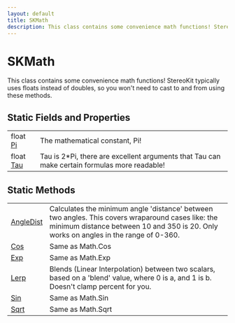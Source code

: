 ```yaml
---
layout: default
title: SKMath
description: This class contains some convenience math functions! StereoKit typically uses floats instead of doubles, so you won't need to cast to and from using these methods.
---
```

# SKMath

This class contains some convenience math functions!
StereoKit typically uses floats instead of doubles, so you won't need
to cast to and from using these methods.




## Static Fields and Properties

|  |  |
|--|--|
|float [Pi]({{site.url}}/Pages/Reference/SKMath/Pi.html)|The mathematical constant, Pi!|
|float [Tau]({{site.url}}/Pages/Reference/SKMath/Tau.html)|Tau is 2*Pi, there are excellent arguments that Tau can make certain formulas more readable!|


## Static Methods

|  |  |
|--|--|
|[AngleDist]({{site.url}}/Pages/Reference/SKMath/AngleDist.html)|Calculates the minimum angle 'distance' between two angles. This covers wraparound cases like: the minimum distance between 10 and 350 is 20. Only works on angles in the range of 0-360.|
|[Cos]({{site.url}}/Pages/Reference/SKMath/Cos.html)|Same as Math.Cos|
|[Exp]({{site.url}}/Pages/Reference/SKMath/Exp.html)|Same as Math.Exp|
|[Lerp]({{site.url}}/Pages/Reference/SKMath/Lerp.html)|Blends (Linear Interpolation) between two scalars, based on a 'blend' value, where 0 is a, and 1 is b. Doesn't clamp percent for you.|
|[Sin]({{site.url}}/Pages/Reference/SKMath/Sin.html)|Same as Math.Sin|
|[Sqrt]({{site.url}}/Pages/Reference/SKMath/Sqrt.html)|Same as Math.Sqrt|

